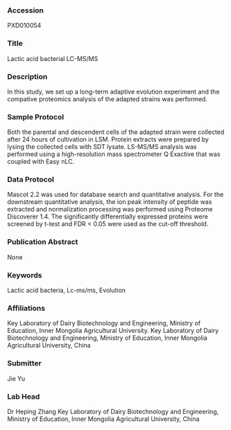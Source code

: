 ### Accession
PXD010054

### Title
Lactic acid bacterial LC-MS/MS

### Description
In this study, we set up a long-term adaptive evolution experiment and the compative proteomics analysis of the adapted strains was performed.

### Sample Protocol
Both the parental and descendent cells of the adapted strain were collected after 24 hours of cultivation in LSM. Protein extracts were prepared by lysing the collected cells with SDT lysate. LS-MS/MS analysis was performed using a high-resolution mass spectrometer Q Exactive that was coupled with Easy nLC.

### Data Protocol
Mascot 2.2 was used for database search and quantitative analysis. For the downstream quantitative analysis, the ion peak intensity of peptide was extracted and normalization processing was performed using Proteome Discoverer 1.4. The significantly differentially expressed proteins were screened by t-test and FDR < 0.05 were used as the cut-off threshold.

### Publication Abstract
None

### Keywords
Lactic acid bacteria, Lc-ms/ms, Evolution

### Affiliations
Key Laboratory of Dairy Biotechnology and Engineering, Ministry of Education, Inner Mongolia Agricultural University.
Key Laboratory of Dairy Biotechnology and Engineering, Ministry of Education, Inner Mongolia Agricultural University, China

### Submitter
Jie Yu

### Lab Head
Dr Heping Zhang
Key Laboratory of Dairy Biotechnology and Engineering, Ministry of Education, Inner Mongolia Agricultural University, China


